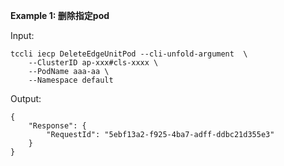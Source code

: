 **Example 1: 删除指定pod**



Input: 

```
tccli iecp DeleteEdgeUnitPod --cli-unfold-argument  \
    --ClusterID ap-xxx#cls-xxxx \
    --PodName aaa-aa \
    --Namespace default
```

Output: 
```
{
    "Response": {
        "RequestId": "5ebf13a2-f925-4ba7-adff-ddbc21d355e3"
    }
}
```


